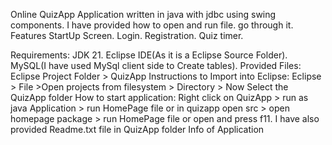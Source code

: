 Online QuizApp Application written in java with jdbc using swing components.
  I have provided how to open and run file. go through it.
Features
StartUp Screen.
Login.
Registration.
Quiz timer.

Requirements:
JDK 21.
Eclipse IDE(As it is a Eclipse Source Folder).
MySQL(I have used MySql client side to Create tables).
Provided Files:
Eclipse Project Folder > QuizApp
Instructions to Import into Eclipse:
Eclipse > File >Open projects from filesystem > Directory > Now Select the QuizApp folder
How to start application:
Right click on QuizApp > run as java Application > run HomePage file or in quizapp  open src > open homepage package > run HomePage file  or open and press f11.
I have also provided Readme.txt file in QuizApp folder Info of Application
